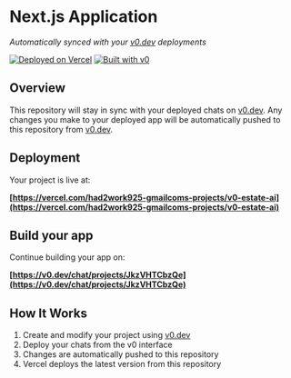 # Next.js Application

*Automatically synced with your [v0.dev](https://v0.dev) deployments*

[![Deployed on Vercel](https://img.shields.io/badge/Deployed%20on-Vercel-black?style=for-the-badge&logo=vercel)](https://vercel.com/had2work925-gmailcoms-projects/v0-estate-ai)
[![Built with v0](https://img.shields.io/badge/Built%20with-v0.dev-black?style=for-the-badge)](https://v0.dev/chat/projects/JkzVHTCbzQe)

## Overview

This repository will stay in sync with your deployed chats on [v0.dev](https://v0.dev).
Any changes you make to your deployed app will be automatically pushed to this repository from [v0.dev](https://v0.dev).

## Deployment

Your project is live at:

**[https://vercel.com/had2work925-gmailcoms-projects/v0-estate-ai](https://vercel.com/had2work925-gmailcoms-projects/v0-estate-ai)**

## Build your app

Continue building your app on:

**[https://v0.dev/chat/projects/JkzVHTCbzQe](https://v0.dev/chat/projects/JkzVHTCbzQe)**

## How It Works

1. Create and modify your project using [v0.dev](https://v0.dev)
2. Deploy your chats from the v0 interface
3. Changes are automatically pushed to this repository
4. Vercel deploys the latest version from this repository